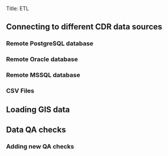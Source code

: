 Title: ETL

## Connecting to different CDR data sources

### Remote PostgreSQL database

### Remote Oracle database

### Remote MSSQL database

### CSV Files

## Loading GIS data

## Data QA checks

### Adding new QA checks